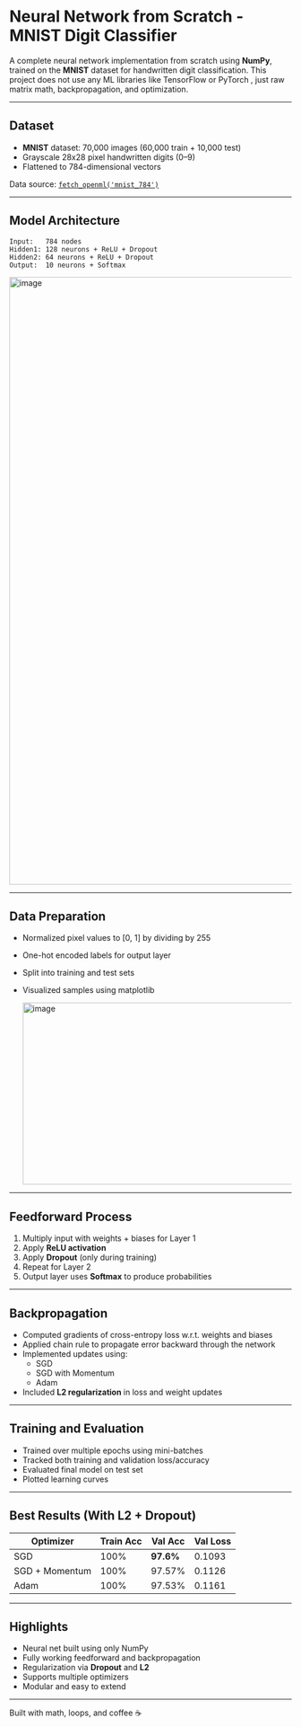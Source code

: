# Neural Network from Scratch - MNIST Digit Classifier

A complete neural network implementation from scratch using **NumPy**, trained on the **MNIST** dataset for handwritten digit classification. This project does not use any ML libraries like TensorFlow or PyTorch , just raw matrix math, backpropagation, and optimization.

---

## Dataset

- **MNIST** dataset: 70,000 images (60,000 train + 10,000 test)
- Grayscale 28x28 pixel handwritten digits (0–9)
- Flattened to 784-dimensional vectors

Data source: [`fetch_openml('mnist_784')`](https://www.openml.org/d/554)

---

## Model Architecture

```
Input:   784 nodes
Hidden1: 128 neurons + ReLU + Dropout
Hidden2: 64 neurons + ReLU + Dropout
Output:  10 neurons + Softmax
```

<img width="1923" height="1082" alt="image" src="https://github.com/user-attachments/assets/06a9ca80-3b22-4f5e-bc49-9821189a161e" />



---

## Data Preparation

- Normalized pixel values to [0, 1] by dividing by 255
- One-hot encoded labels for output layer
- Split into training and test sets
- Visualized samples using matplotlib


  <img width="739" height="324" alt="image" src="https://github.com/user-attachments/assets/96b12d1b-acf1-43e4-89c1-5b3585e37a33" />


---

## Feedforward Process

1. Multiply input with weights + biases for Layer 1
2. Apply **ReLU activation**
3. Apply **Dropout** (only during training)
4. Repeat for Layer 2
5. Output layer uses **Softmax** to produce probabilities

---

## Backpropagation

- Computed gradients of cross-entropy loss w.r.t. weights and biases
- Applied chain rule to propagate error backward through the network
- Implemented updates using:
  - SGD
  - SGD with Momentum
  - Adam
- Included **L2 regularization** in loss and weight updates

---

## Training and Evaluation

- Trained over multiple epochs using mini-batches
- Tracked both training and validation loss/accuracy
- Evaluated final model on test set
- Plotted learning curves

---

## Best Results (With L2 + Dropout)

| Optimizer         | Train Acc | Val Acc | Val Loss |
|------------------|-----------|---------|----------|
| SGD              | 100%      | **97.6%**   | 0.1093   |
| SGD + Momentum   | 100%      | 97.57%  | 0.1126   |
| Adam             | 100%      | 97.53%  | 0.1161   |

---

## Highlights

- Neural net built using only NumPy
- Fully working feedforward and backpropagation
- Regularization via **Dropout** and **L2**
- Supports multiple optimizers
- Modular and easy to extend

---

 Built with math, loops, and coffee ☕
